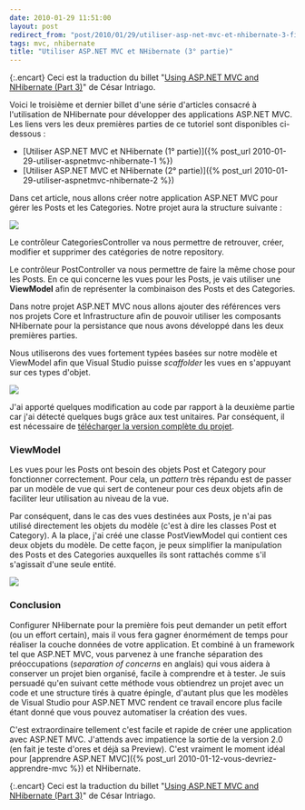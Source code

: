 ```yaml
---
date: 2010-01-29 11:51:00
layout: post
redirect_from: "post/2010/01/29/utiliser-asp-net-mvc-et-nhibernate-3-fin"
tags: mvc, nhibernate
title: "Utiliser ASP.NET MVC et NHibernate (3° partie)"
---
```


{:.encart}
Ceci est la traduction du billet "[Using ASP.NET MVC and NHibernate (Part 3)](http://forerunnerg34.wordpress.com/2009/11/05/using-asp-net-mvc-and-nhibernate-part-3-final/)" de César
Intriago.

Voici le troisième et dernier billet d'une série d'articles consacré à
l'utilisation de NHibernate pour développer des applications ASP.NET MVC. Les
liens vers les deux premières parties de ce tutoriel sont disponibles
ci-dessous :

* [Utiliser ASP.NET MVC et NHibernate (1° partie)]({% post_url 2010-01-29-utiliser-aspnetmvc-nhibernate-1 %})
* [Utiliser ASP.NET MVC et NHibernate (2° partie)]({% post_url 2010-01-29-utiliser-aspnetmvc-nhibernate-2 %})

Dans cet article, nous allons créer notre application ASP.NET MVC pour gérer
les Posts et les Categories. Notre projet aura la structure suivante :

![](http://forerunnerg34.files.wordpress.com/2009/11/image.png)

Le contrôleur CategoriesController va nous permettre de retrouver, créer,
modifier et supprimer des catégories de notre repository.

Le contrôleur PostController va nous permettre de faire la même chose pour
les Posts. En ce qui concerne les vues pour les Posts, je vais utiliser une
**ViewModel** afin de représenter la combinaison des Posts et des
Categories.

Dans notre projet ASP.NET MVC nous allons ajouter des références vers nos
projets Core et Infrastructure afin de pouvoir utiliser les composants
NHibernate pour la persistance que nous avons développé dans les deux premières
parties.

Nous utiliserons des vues fortement typées basées sur notre modèle et
ViewModel afin que Visual Studio puisse *scaffolder* les vues en
s'appuyant sur ces types d'objet.

![](http://forerunnerg34.files.wordpress.com/2009/11/newview.jpg)

J'ai apporté quelques modification au code par rapport à la deuxième partie
car j'ai détecté quelques bugs grâce aux test unitaires. Par conséquent, il est
nécessaire de [télécharger la version complète du projet](http://go2.wordpress.com/?id=725X1342&amp;site=forerunnerg34.wordpress.com&amp;url=http://cid-926d6677262767bd.skydrive.live.com/self.aspx/ForerunnerG34/NHibernate101%20Final.zip).

### ViewModel

Les vues pour les Posts ont besoin des objets Post et Category pour
fonctionner correctement. Pour cela, un *pattern* très répandu est de
passer par un modèle de vue qui sert de conteneur pour ces deux objets afin de
faciliter leur utilisation au niveau de la vue.

Par conséquent, dans le cas des vues destinées aux Posts, je n'ai pas
utilisé directement les objets du modèle (c'est à dire les classes Post et
Category). A la place, j'ai créé une classe PostViewModel qui contient ces deux
objets du modèle. De cette façon, je peux simplifier la manipulation des Posts
et des Categories auxquelles ils sont rattachés comme s'il s'agissait d'une
seule entité.

![](http://forerunnerg34.files.wordpress.com/2009/11/image1.png)

### Conclusion

Configurer NHibernate pour la première fois peut demander un petit effort
(ou un effort certain), mais il vous fera gagner énormément de temps pour
réaliser la couche données de votre application. Et combiné à un framework tel
que ASP.NET MVC, vous parvenez à une franche séparation des préoccupations
(*separation of concerns* en anglais) qui vous aidera à conserver un
projet bien organisé, facile à comprendre et à tester. Je suis persuadé qu'en
suivant cette méthode vous obtiendrez un projet avec un code et une structure
tirés à quatre épingle, d'autant plus que les modèles de Visual Studio pour
ASP.NET MVC rendent ce travail encore plus facile étant donné que vous pouvez
automatiser la création des vues.

C'est extraordinaire tellement c'est facile et rapide de créer une
application avec ASP.NET MVC. J'attends avec impatience la sortie de la version
2.0 (en fait je teste d'ores et déjà sa Preview). C'est vraiment le moment
idéal pour [apprendre ASP.NET MVC]({% post_url 2010-01-12-vous-devriez-apprendre-mvc %}) et NHibernate.

{:.encart}
Ceci est la traduction du billet "[Using ASP.NET MVC and NHibernate (Part 3)](http://forerunnerg34.wordpress.com/2009/11/05/using-asp-net-mvc-and-nhibernate-part-3-final/)" de César
Intriago.
